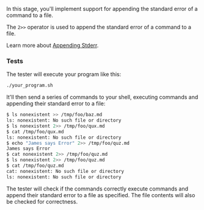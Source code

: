 In this stage, you'll implement support for appending the standard error of a command to a file.

The `2>>` operator is used to append the standard error of a command to a file.

Learn more about [Appending Stderr](https://www.gnu.org/software/bash/manual/bash.html#Appending-Redirected-Output).

### Tests

The tester will execute your program like this:

```bash
./your_program.sh
```

It'll then send a series of commands to your shell, executing commands and appending their standard error to a file:

```bash
$ ls nonexistent >> /tmp/foo/baz.md
ls: nonexistent: No such file or directory
$ ls nonexistent 2>> /tmp/foo/qux.md
$ cat /tmp/foo/qux.md
ls: nonexistent: No such file or directory
$ echo "James says Error" 2>> /tmp/foo/quz.md
James says Error
$ cat nonexistent 2>> /tmp/foo/quz.md
$ ls nonexistent 2>> /tmp/foo/quz.md
$ cat /tmp/foo/quz.md
cat: nonexistent: No such file or directory
ls: nonexistent: No such file or directory
```

The tester will check if the commands correctly execute commands and append their standard error to a file as specified.
The file contents will also be checked for correctness.